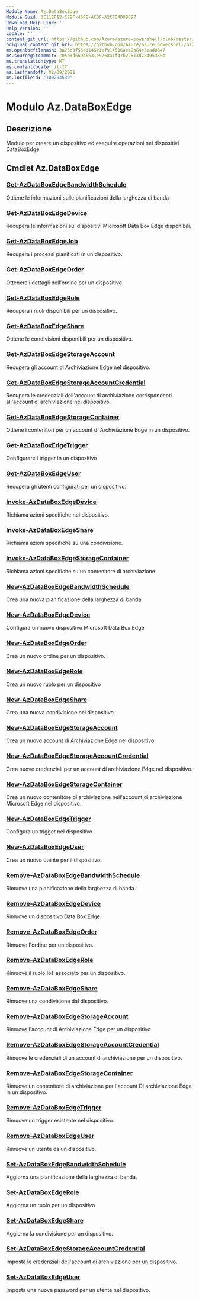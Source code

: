```yaml
---
Module Name: Az.DataBoxEdge
Module Guid: 3C11EF12-C79F-45FE-ACDF-A2C784D99C97
Download Help Link: ''
Help Version: ''
Locale: ''
content_git_url: https://github.com/Azure/azure-powershell/blob/master/src/DataBoxEdge/DataBoxEdge/help/Az.DataBoxEdge.md
original_content_git_url: https://github.com/Azure/azure-powershell/blob/master/src/DataBoxEdge/DataBoxEdge/help/Az.DataBoxEdge.md
ms.openlocfilehash: 3a75c3f55a1145e1ef914516aee9b64e3ead0647
ms.sourcegitcommit: c05d3d669b5631e526841f47b22513d78495350b
ms.translationtype: MT
ms.contentlocale: it-IT
ms.lasthandoff: 02/09/2021
ms.locfileid: "100204539"
---
```

# Modulo Az.DataBoxEdge
## Descrizione
Modulo per creare un dispositivo ed eseguire operazioni nei dispositivi DataBoxEdge

## Cmdlet Az.DataBoxEdge
### [Get-AzDataBoxEdgeBandwidthSchedule](Get-AzDataBoxEdgeBandwidthSchedule.md)
Ottiene le informazioni sulle pianificazioni della larghezza di banda

### [Get-AzDataBoxEdgeDevice](Get-AzDataBoxEdgeDevice.md)
Recupera le informazioni sui dispositivi Microsoft Data Box Edge disponibili.

### [Get-AzDataBoxEdgeJob](Get-AzDataBoxEdgeJob.md)
Recupera i processi pianificati in un dispositivo.

### [Get-AzDataBoxEdgeOrder](Get-AzDataBoxEdgeOrder.md)
Ottenere i dettagli dell'ordine per un dispositivo

### [Get-AzDataBoxEdgeRole](Get-AzDataBoxEdgeRole.md)
Recupera i ruoli disponibili per un dispositivo.

### [Get-AzDataBoxEdgeShare](Get-AzDataBoxEdgeShare.md)
Ottiene le condivisioni disponibili per un dispositivo.

### [Get-AzDataBoxEdgeStorageAccount](Get-AzDataBoxEdgeStorageAccount.md)
Recupera gli account di Archiviazione Edge nel dispositivo.

### [Get-AzDataBoxEdgeStorageAccountCredential](Get-AzDataBoxEdgeStorageAccountCredential.md)
Recupera le credenziali dell'account di archiviazione corrispondenti all'account di archiviazione nel dispositivo.

### [Get-AzDataBoxEdgeStorageContainer](Get-AzDataBoxEdgeStorageContainer.md)
Ottiene i contenitori per un account di Archiviazione Edge in un dispositivo.

### [Get-AzDataBoxEdgeTrigger](Get-AzDataBoxEdgeTrigger.md)
Configurare i trigger in un dispositivo
 

### [Get-AzDataBoxEdgeUser](Get-AzDataBoxEdgeUser.md)
Recupera gli utenti configurati per un dispositivo.

### [Invoke-AzDataBoxEdgeDevice](Invoke-AzDataBoxEdgeDevice.md)
Richiama azioni specifiche nel dispositivo.

### [Invoke-AzDataBoxEdgeShare](Invoke-AzDataBoxEdgeShare.md)
Richiama azioni specifiche su una condivisione.

### [Invoke-AzDataBoxEdgeStorageContainer](Invoke-AzDataBoxEdgeStorageContainer.md)
Richiama azioni specifiche su un contenitore di archiviazione

### [New-AzDataBoxEdgeBandwidthSchedule](New-AzDataBoxEdgeBandwidthSchedule.md)
Crea una nuova pianificazione della larghezza di banda

### [New-AzDataBoxEdgeDevice](New-AzDataBoxEdgeDevice.md)
Configura un nuovo dispositivo Microsoft Data Box Edge

### [New-AzDataBoxEdgeOrder](New-AzDataBoxEdgeOrder.md)
Crea un nuovo ordine per un dispositivo.

### [New-AzDataBoxEdgeRole](New-AzDataBoxEdgeRole.md)
Crea un nuovo ruolo per un dispositivo

### [New-AzDataBoxEdgeShare](New-AzDataBoxEdgeShare.md)
Crea una nuova condivisione nel dispositivo.

### [New-AzDataBoxEdgeStorageAccount](New-AzDataBoxEdgeStorageAccount.md)
Crea un nuovo account di Archiviazione Edge nel dispositivo.

### [New-AzDataBoxEdgeStorageAccountCredential](New-AzDataBoxEdgeStorageAccountCredential.md)
Crea nuove credenziali per un account di archiviazione Edge nel dispositivo.

### [New-AzDataBoxEdgeStorageContainer](New-AzDataBoxEdgeStorageContainer.md)
Crea un nuovo contenitore di archiviazione nell'account di archiviazione Microsoft Edge nel dispositivo.

### [New-AzDataBoxEdgeTrigger](New-AzDataBoxEdgeTrigger.md)
Configura un trigger nel dispositivo.

### [New-AzDataBoxEdgeUser](New-AzDataBoxEdgeUser.md)
Crea un nuovo utente per il dispositivo.

### [Remove-AzDataBoxEdgeBandwidthSchedule](Remove-AzDataBoxEdgeBandwidthSchedule.md)
Rimuove una pianificazione della larghezza di banda.

### [Remove-AzDataBoxEdgeDevice](Remove-AzDataBoxEdgeDevice.md)
Rimuove un dispositivo Data Box Edge.

### [Remove-AzDataBoxEdgeOrder](Remove-AzDataBoxEdgeOrder.md)
Rimuove l'ordine per un dispositivo.

### [Remove-AzDataBoxEdgeRole](Remove-AzDataBoxEdgeRole.md)
Rimuove il ruolo IoT associato per un dispositivo.

### [Remove-AzDataBoxEdgeShare](Remove-AzDataBoxEdgeShare.md)
Rimuove una condivisione dal dispositivo.

### [Remove-AzDataBoxEdgeStorageAccount](Remove-AzDataBoxEdgeStorageAccount.md)
Rimuove l'account di Archiviazione Edge per un dispositivo.

### [Remove-AzDataBoxEdgeStorageAccountCredential](Remove-AzDataBoxEdgeStorageAccountCredential.md)
Rimuove le credenziali di un account di archiviazione per un dispositivo.

### [Remove-AzDataBoxEdgeStorageContainer](Remove-AzDataBoxEdgeStorageContainer.md)
Rimuove un contenitore di archiviazione per l'account Di archiviazione Edge in un dispositivo.

### [Remove-AzDataBoxEdgeTrigger](Remove-AzDataBoxEdgeTrigger.md)
Rimuove un trigger esistente nel dispositivo.

### [Remove-AzDataBoxEdgeUser](Remove-AzDataBoxEdgeUser.md)
Rimuove un utente da un dispositivo.

### [Set-AzDataBoxEdgeBandwidthSchedule](Set-AzDataBoxEdgeBandwidthSchedule.md)
Aggiorna una pianificazione della larghezza di banda.

### [Set-AzDataBoxEdgeRole](Set-AzDataBoxEdgeRole.md)
Aggiorna un ruolo per un dispositivo

### [Set-AzDataBoxEdgeShare](Set-AzDataBoxEdgeShare.md)
Aggiorna la condivisione per un dispositivo.

### [Set-AzDataBoxEdgeStorageAccountCredential](Set-AzDataBoxEdgeStorageAccountCredential.md)
Imposta le credenziali dell'account di archiviazione per un dispositivo.

### [Set-AzDataBoxEdgeUser](Set-AzDataBoxEdgeUser.md)
Imposta una nuova password per un utente nel dispositivo.

